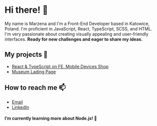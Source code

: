 # Hi there! 👋

My name is Marzena and I'm a Front-End Developer based in Katowice, Poland.
I'm proficient in JavaScript, React, TypeScript, SCSS, and HTML. I'm very passionate about creating visually appealing and user-friendly interfaces.
**Ready for new challenges and eager to share my ideas.**

## My projects 🔭 
- [React & TypeScript on FE. Mobile Devices Shop](https://github.com/PL-FE-MAY23-WebWeavers/product_catalog)
- [Museum Lading Page](https://github.com/Meg-Sowka/the_MET)

## How to reach me 📫
- [Email](mailto:marzena.sowka.dev@gmail.com)
- [LinkedIn](https://www.linkedin.com/in/marzena-sowka/)

####  I’m currently learning more about Node.js! 🌱

<!--
**Meg-Sowka/Meg-Sowka** is a ✨ _special_ ✨ repository because its `README.md` (this file) appears on your GitHub profile.
 - [React Todo App with TypeScript and API](link)
 
Here are some ideas to get you started:

- 🔭 I’m currently working on ...
- 🌱 I’m currently learning ...
- 👯 I’m looking to collaborate on ...
- 🤔 I’m looking for help with ...
- 💬 Ask me about ...
- 📫 How to reach me: ...
- 😄 Pronouns: ...
- ⚡ Fun fact: ...
-->
